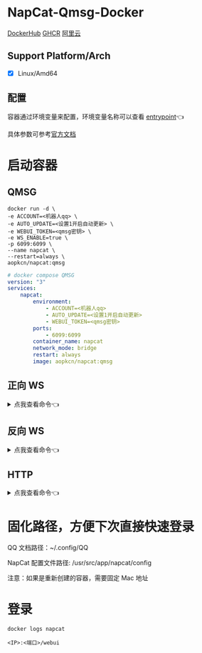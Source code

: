 # NapCat-Qmsg-Docker


[DockerHub](docker.io/aopkcn/napcat:qmsg)
[GHCR](ghcr.io/aopkcn/napcat:qmsg)
[阿里云](registry.cn-chengdu.aliyuncs.com/aopkcn/napcat:qmsg)

## Support Platform/Arch
- [x] Linux/Amd64

## 配置

容器通过环境变量来配置，环境变量名称可以查看 [entrypoint](./entrypoint.sh)👈

具体参数可参考[官方文档](https://napneko.github.io/zh-CN/guide/getting-started)

# 启动容器
## QMSG

```shell
docker run -d \
-e ACCOUNT=<机器人qq> \
-e AUTO_UPDATE=<设置1开启自动更新> \
-e WEBUI_TOKEN=<qmsg密钥> \
-e WS_ENABLE=true \
-p 6099:6099 \
--name napcat \
--restart=always \
aopkcn/napcat:qmsg
```

```yaml
# docker compose QMSG
version: "3"
services:
    napcat:
        environment:
            - ACCOUNT=<机器人qq>
            - AUTO_UPDATE=<设置1开启自动更新>
            - WEBUI_TOKEN=<qmsg密钥>
        ports:
            - 6099:6099
        container_name: napcat
        network_mode: bridge
        restart: always
        image: aopkcn/napcat:qmsg
```
## 正向 WS
<details>
<summary>点我查看命令👈</summary>

```shell
docker run -d \
-e ACCOUNT=<机器人qq> \
-e WS_ENABLE=true \
-p 3001:3001 \
-p 6099:6099 \
--name napcat \
--restart=always \
aopkcn/napcat:qmsg
```

```yaml
# docker compose 正向 WS
version: "3"
services:
    napcat:
        environment:
            - ACCOUNT=<机器人qq>
            - WS_ENABLE=true
        ports:
            - 3001:3001
            - 6099:6099
        container_name: napcat
        network_mode: bridge
        restart: always
        image: aopkcn/napcat:qmsg
```
</details>

## 反向 WS
<details>
<summary>点我查看命令👈</summary>

```shell
docker run -d \
-e ACCOUNT=<机器人qq> \
-e WSR_ENABLE=true \
-e WS_URLS='["ws://192.168.3.8:5140/onebot"]' \
--name napcat \
--restart=always \
aopkcn/napcat:qmsg
```

```yaml
# docker compose 反向 WS
version: "3"
services:
    napcat:
        environment:
            - ACCOUNT=<机器人qq>
            - WSR_ENABLE=true
            - WS_URLS=["ws://192.168.3.8:5140/onebot"]
        container_name: napcat
        network_mode: bridge
        ports:
           - 6099:6099
        restart: always
        image: aopkcn/napcat:qmsg
```
</details>

## HTTP
<details>
<summary>点我查看命令👈</summary>

```shell
docker run -d \
-e ACCOUNT=<机器人qq> \
-e HTTP_ENABLE=true \
-e HTTP_POST_ENABLE=true \
-e HTTP_URLS='["http://192.168.3.8:5140/onebot"]' \
-p 3000:3000 \
-p 6099:6099 \
--name napcat \
--restart=always \
aopkcn/napcat:qmsg
```

```yaml
# docker compose HTTP POST
version: "3"
services:
    napcat:
        environment:
            - ACCOUNT=<机器人qq>
            - HTTP_ENABLE=true
            - HTTP_POST_ENABLE=true
            - HTTP_URLS=["http://192.168.3.8:5140/onebot"]
        ports:
            - 3000:3000
            - 6099:6099
        container_name: napcat
        network_mode: bridge
        restart: always
        image: aopkcn/napcat:qmsg
```
</details>

# 固化路径，方便下次直接快速登录

QQ 文档路径：~/.config/QQ

NapCat 配置文件路径: /usr/src/app/napcat/config

注意：如果是重新创建的容器，需要固定 Mac 地址

# 登录

```shell
docker logs napcat
```

```WEBUI
<IP>:<端口>/webui
```